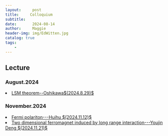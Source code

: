 ```yaml
---
layout:     post
title:     Colloquium 
subtitle:   
date:       2024-08-14
author:     Maggie
header-img: img/EdWitten.jpg
catalog: true
tags:
    - 
---
```



## Lecture 

### August.2024  

<li>
<a href="https://maggiexheuw.github.io/Conformal/Oshikawa.pdf">
LSM theorem--Oshikawa$(2024.8.29)$
</a></li>


### November.2024  

<li>
<a href="https://maggiexheuw.github.io/Lecture/Polaron.pdf">
Fermi polariton---Huihu $(2024.11.12)$
</a></li>



<li>
<a href="https://maggiexheuw.github.io/Lecture/095433.pdf">
Two dimensional ferromagnet induced by long range interaction---Youjin Deng $(2024.11.21)$
</a></li>